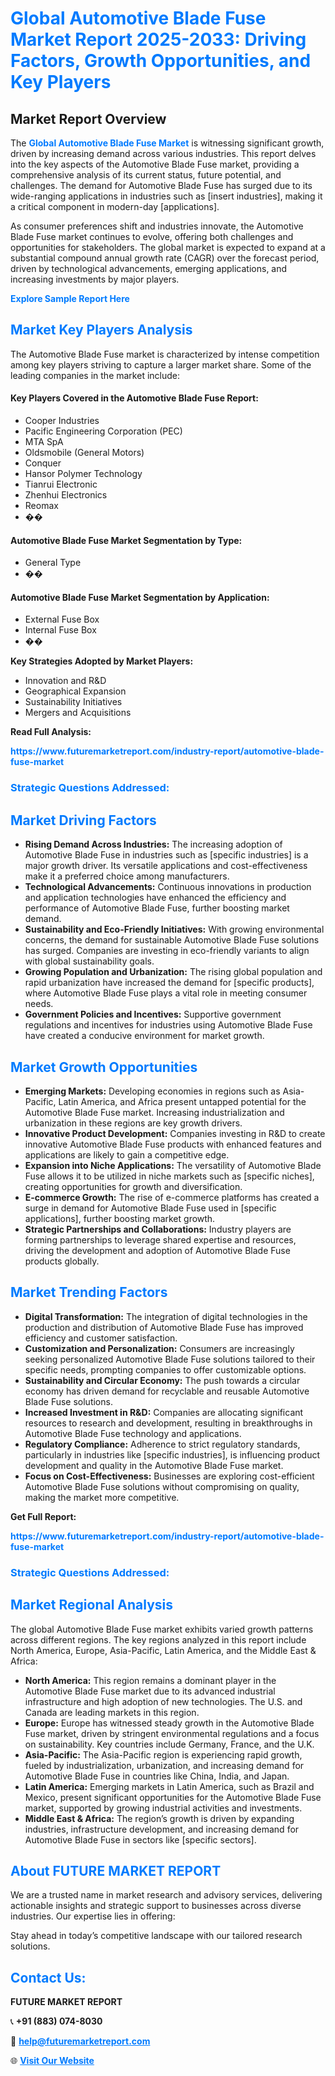 <h1 style="color: #007BFF;">Global Automotive Blade Fuse Market Report 2025-2033: Driving Factors, Growth Opportunities, and Key Players</h1>

<section id="overview">
<h2>Market Report Overview</h2>
<p>The <a href="https://www.futuremarketreport.com/industry-report/automotive-blade-fuse-market" style="color: #007BFF; text-decoration: none;"><strong>Global Automotive Blade Fuse Market</strong></a> is witnessing significant growth, driven by increasing demand across various industries. This report delves into the key aspects of the Automotive Blade Fuse market, providing a comprehensive analysis of its current status, future potential, and challenges. The demand for Automotive Blade Fuse has surged due to its wide-ranging applications in industries such as [insert industries], making it a critical component in modern-day [applications].</p>
<p>As consumer preferences shift and industries innovate, the Automotive Blade Fuse market continues to evolve, offering both challenges and opportunities for stakeholders. The global market is expected to expand at a substantial compound annual growth rate (CAGR) over the forecast period, driven by technological advancements, emerging applications, and increasing investments by major players.</p>
</section>

<section id="overview">
<p><a href="https://www.futuremarketreport.com/request-sample/reportId=109890" style="color: #007BFF; text-decoration: none;"><strong>Explore Sample Report Here</strong></a></p>
</section>

<section id="key-players">
<h2 style="color: #007BFF;">Market Key Players Analysis</h2>
<p>The Automotive Blade Fuse market is characterized by intense competition among key players striving to capture a larger market share. Some of the leading companies in the market include:</p>
<h4>Key Players Covered in the Automotive Blade Fuse Report:</h4>
<ul><li>Cooper Industries</li><li>Pacific Engineering Corporation (PEC)</li><li>MTA SpA</li><li>Oldsmobile (General Motors)</li><li>Conquer</li><li>Hansor Polymer Technology</li><li>Tianrui Electronic</li><li>Zhenhui Electronics</li><li>Reomax</li><li>��</li></ul>
<h4>Automotive Blade Fuse Market Segmentation by Type:</h4>
<ul><li>General Type</li><li>��</li></ul>

<h4>Automotive Blade Fuse Market Segmentation by Application:</h4>
<ul><li>External Fuse Box</li><li>Internal Fuse Box</li><li>��</li></ul>
<p><strong>Key Strategies Adopted by Market Players:</strong></p>
<ul>
<li>Innovation and R&D</li>
<li>Geographical Expansion</li>
<li>Sustainability Initiatives</li>
<li>Mergers and Acquisitions</li>
</ul>
</section>

<section>
<p><strong>Read Full Analysis: </strong></p><a href="https://www.futuremarketreport.com/industry-report/automotive-blade-fuse-market" style="color: #007BFF; text-decoration: none;"><strong>https://www.futuremarketreport.com/industry-report/automotive-blade-fuse-market</strong></a>
<h3 style="color: #007BFF;">Strategic Questions Addressed:</h3>
</section>

<section id="driving-factors">
<h2 style="color: #007BFF;">Market Driving Factors</h2>
<ul>
<li><strong>Rising Demand Across Industries:</strong> The increasing adoption of Automotive Blade Fuse in industries such as [specific industries] is a major growth driver. Its versatile applications and cost-effectiveness make it a preferred choice among manufacturers.</li>
<li><strong>Technological Advancements:</strong> Continuous innovations in production and application technologies have enhanced the efficiency and performance of Automotive Blade Fuse, further boosting market demand.</li>
<li><strong>Sustainability and Eco-Friendly Initiatives:</strong> With growing environmental concerns, the demand for sustainable Automotive Blade Fuse solutions has surged. Companies are investing in eco-friendly variants to align with global sustainability goals.</li>
<li><strong>Growing Population and Urbanization:</strong> The rising global population and rapid urbanization have increased the demand for [specific products], where Automotive Blade Fuse plays a vital role in meeting consumer needs.</li>
<li><strong>Government Policies and Incentives:</strong> Supportive government regulations and incentives for industries using Automotive Blade Fuse have created a conducive environment for market growth.</li>
</ul>
</section>

<section id="growth-opportunities">
<h2 style="color: #007BFF;">Market Growth Opportunities</h2>
<ul>
<li><strong>Emerging Markets:</strong> Developing economies in regions such as Asia-Pacific, Latin America, and Africa present untapped potential for the Automotive Blade Fuse market. Increasing industrialization and urbanization in these regions are key growth drivers.</li>
<li><strong>Innovative Product Development:</strong> Companies investing in R&D to create innovative Automotive Blade Fuse products with enhanced features and applications are likely to gain a competitive edge.</li>
<li><strong>Expansion into Niche Applications:</strong> The versatility of Automotive Blade Fuse allows it to be utilized in niche markets such as [specific niches], creating opportunities for growth and diversification.</li>
<li><strong>E-commerce Growth:</strong> The rise of e-commerce platforms has created a surge in demand for Automotive Blade Fuse used in [specific applications], further boosting market growth.</li>
<li><strong>Strategic Partnerships and Collaborations:</strong> Industry players are forming partnerships to leverage shared expertise and resources, driving the development and adoption of Automotive Blade Fuse products globally.</li>
</ul>
</section>

<section id="trending-factors">
<h2 style="color: #007BFF;">Market Trending Factors</h2>
<ul>
<li><strong>Digital Transformation:</strong> The integration of digital technologies in the production and distribution of Automotive Blade Fuse has improved efficiency and customer satisfaction.</li>
<li><strong>Customization and Personalization:</strong> Consumers are increasingly seeking personalized Automotive Blade Fuse solutions tailored to their specific needs, prompting companies to offer customizable options.</li>
<li><strong>Sustainability and Circular Economy:</strong> The push towards a circular economy has driven demand for recyclable and reusable Automotive Blade Fuse solutions.</li>
<li><strong>Increased Investment in R&D:</strong> Companies are allocating significant resources to research and development, resulting in breakthroughs in Automotive Blade Fuse technology and applications.</li>
<li><strong>Regulatory Compliance:</strong> Adherence to strict regulatory standards, particularly in industries like [specific industries], is influencing product development and quality in the Automotive Blade Fuse market.</li>
<li><strong>Focus on Cost-Effectiveness:</strong> Businesses are exploring cost-efficient Automotive Blade Fuse solutions without compromising on quality, making the market more competitive.</li>
</ul>
</section>

<section>
<p><strong>Get Full Report: </strong></p><a href="https://www.futuremarketreport.com/industry-report/automotive-blade-fuse-market" style="color: #007BFF; text-decoration: none;"><strong>https://www.futuremarketreport.com/industry-report/automotive-blade-fuse-market</strong></a>
<h3 style="color: #007BFF;">Strategic Questions Addressed:</h3>
</section>


<section id="regional-analysis">
<h2 style="color: #007BFF;">Market Regional Analysis</h2>
<p>The global Automotive Blade Fuse market exhibits varied growth patterns across different regions. The key regions analyzed in this report include North America, Europe, Asia-Pacific, Latin America, and the Middle East & Africa:</p>
<ul>
<li><strong>North America:</strong> This region remains a dominant player in the Automotive Blade Fuse market due to its advanced industrial infrastructure and high adoption of new technologies. The U.S. and Canada are leading markets in this region.</li>
<li><strong>Europe:</strong> Europe has witnessed steady growth in the Automotive Blade Fuse market, driven by stringent environmental regulations and a focus on sustainability. Key countries include Germany, France, and the U.K.</li>
<li><strong>Asia-Pacific:</strong> The Asia-Pacific region is experiencing rapid growth, fueled by industrialization, urbanization, and increasing demand for Automotive Blade Fuse in countries like China, India, and Japan.</li>
<li><strong>Latin America:</strong> Emerging markets in Latin America, such as Brazil and Mexico, present significant opportunities for the Automotive Blade Fuse market, supported by growing industrial activities and investments.</li>
<li><strong>Middle East & Africa:</strong> The region’s growth is driven by expanding industries, infrastructure development, and increasing demand for Automotive Blade Fuse in sectors like [specific sectors].</li>
</ul>
</section>

<footer>
<h2 style="color: #007BFF;">About FUTURE MARKET REPORT</h2>
<p>We are a trusted name in market research and advisory services, delivering actionable insights and strategic support to businesses across diverse industries. Our expertise lies in offering:</p>

<p>Stay ahead in today’s competitive landscape with our tailored research solutions.</p>

<h2 style="color: #007BFF;">Contact Us:</h2>
<p><strong>FUTURE MARKET REPORT</strong></p>
<p>📞 <strong>+91 (883) 074-8030</strong></p>
<p>📧 <strong><a href="mailto:help@futuremarketreport.com" style="color: #007BFF;">help@futuremarketreport.com</a></strong></p>
<p>🌐 <strong><a href="https://www.futuremarketreport.com/" style="color: #007BFF;">Visit Our Website</a></strong></p>
</footer>